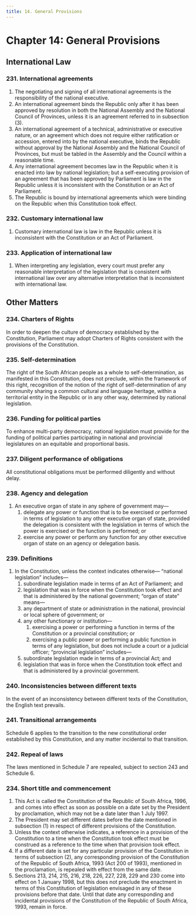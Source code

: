 ```yaml
---
title: 14. General Provisions
---
```


# Chapter 14: General Provisions

## International Law

### 231. International agreements

1.	The negotiating and signing of all international agreements is the responsibility of the national executive.
1.	An international agreement binds the Republic only after it has been approved by resolution in both the National Assembly and the National Council of Provinces, unless it is an agreement referred to in subsection (3).
1.	An international agreement of a technical, administrative or executive nature, or an agreement which does not require either ratification or accession, entered into by the national executive, binds the Republic without approval by the National Assembly and the National Council of Provinces, but must be tabled in the Assembly and the Council within a reasonable time.
1.	Any international agreement becomes law in the Republic when it is enacted into law by national legislation; but a self-executing provision of an agreement that has been approved by Parliament is law in the Republic unless it is inconsistent with the Constitution or an Act of Parliament.
1.	The Republic is bound by international agreements which were binding on the Republic when this Constitution took effect.

### 232. Customary international law

1.	Customary international law is law in the Republic unless it is inconsistent with the Constitution or an Act of Parliament.

### 233. Application of international law

1.	When interpreting any legislation, every court must prefer any reasonable interpretation of the legislation that is consistent with international law over any alternative interpretation that is inconsistent with international law.

## Other Matters

### 234. Charters of Rights

In order to deepen the culture of democracy established by the Constitution, Parliament may adopt Charters of Rights consistent with the provisions of the Constitution.

### 235. Self-determination

The right of the South African people as a whole to self-determination, as manifested in this Constitution, does not preclude, within the framework of this right, recognition of the notion of the right of self-determination of any community sharing a common cultural and language heritage, within a territorial entity in the Republic or in any other way, determined by national legislation.

### 236. Funding for political parties

To enhance multi-party democracy, national legislation must provide for the funding of political parties participating in national and provincial legislatures on an equitable and proportional basis.

### 237. Diligent performance of obligations

All constitutional obligations must be performed diligently and without delay.

### 238. Agency and delegation
1.	An executive organ of state in any sphere of government may—
	1.	delegate any power or function that is to be exercised or performed in terms of legislation to any other executive organ of state, provided the delegation is consistent with the legislation in terms of which the power is exercised or the function is performed; or
	1.	exercise any power or perform any function for any other executive organ of state on an agency or delegation basis.

### 239. Definitions

1.	In the Constitution, unless the context indicates otherwise— “national legislation” includes—
	1.	subordinate legislation made in terms of an Act of Parliament; and
	1.	legislation that was in force when the Constitution took effect and that is administered by the national government; “organ of state” means—
	1.	any department of state or administration in the national, provincial or local sphere of government; or
	1.	any other functionary or institution—
		1.	exercising a power or performing a function in terms of the Constitution or a provincial constitution; or
		1.	exercising a public power or performing a public function in terms of any legislation, but does not include a court or a judicial officer; “provincial legislation” includes—
	1.	subordinate legislation made in terms of a provincial Act; and
	1.	legislation that was in force when the Constitution took effect and that is administered by a provincial government.

### 240. Inconsistencies between different texts

In the event of an inconsistency between different texts of the Constitution, the English text prevails.

### 241. Transitional arrangements

Schedule 6 applies to the transition to the new constitutional order established by this Constitution, and any matter incidental to that transition.

### 242. Repeal of laws

The laws mentioned in Schedule 7 are repealed, subject to section 243 and Schedule 6.

### 234. Short title and commencement

1.	This Act is called the Constitution of the Republic of South Africa, 1996, and comes into effect as soon as possible on a date set by the President by proclamation, which may not be a date later than 1 July 1997.
1.	The President may set different dates before the date mentioned in subsection (1) in respect of different provisions of the Constitution.
1.	Unless the context otherwise indicates, a reference in a provision of the Constitution to a time when the Constitution took effect must be construed as a reference to the time when that provision took effect.
1.	If a different date is set for any particular provision of the Constitution in terms of subsection (2), any corresponding provision of the Constitution of the Republic of South Africa, 1993 (Act 200 of 1993), mentioned in the proclamation, is repealed with effect from the same date.
1.	Sections 213, 214, 215, 216, 218, 226, 227, 228, 229 and 230 come into effect on 1 January 1998, but this does not preclude the enactment in terms of this Constitution of legislation envisaged in any of these provisions before that date. Until that date any corresponding and incidental provisions of the Constitution of the Republic of South Africa, 1993, remain in force.
